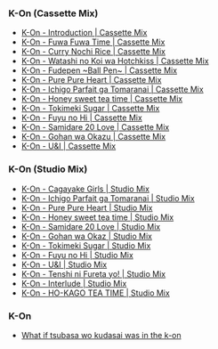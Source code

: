 ### K-On (Cassette Mix)

- [K-On - Introduction | Cassette Mix](https://archive.org/download/k-on-htt-ii-ho-kago-tea-time-second-flac-complete/%E6%94%BE%E8%AA%B2%E5%BE%8C%E3%83%86%E3%82%A3%E3%83%BC%E3%82%BF%E3%82%A4%E3%83%A0II%20%27%27HO-KAGO%20TEA%20TIME%20Second%27%27/DISC%202%20%20%E3%80%8ECassette%20Mix%E3%80%8F%20%E6%94%BE%E8%AA%B2%E5%BE%8C%E3%83%86%E3%82%A3%E3%83%BC%E3%82%BF%E3%82%A4%E3%83%A0II%20%27%27HO-KAGO%20TEA%20TIME%20Second%27%27/01%20Introduction.mp3)
- [K-On - Fuwa Fuwa Time | Cassette Mix](https://archive.org/download/k-on-htt-ii-ho-kago-tea-time-second-flac-complete/%E6%94%BE%E8%AA%B2%E5%BE%8C%E3%83%86%E3%82%A3%E3%83%BC%E3%82%BF%E3%82%A4%E3%83%A0II%20%27%27HO-KAGO%20TEA%20TIME%20Second%27%27/DISC%202%20%20%E3%80%8ECassette%20Mix%E3%80%8F%20%E6%94%BE%E8%AA%B2%E5%BE%8C%E3%83%86%E3%82%A3%E3%83%BC%E3%82%BF%E3%82%A4%E3%83%A0II%20%27%27HO-KAGO%20TEA%20TIME%20Second%27%27/02%20%E3%81%B5%E3%82%8F%E3%81%B5%E3%82%8F%E6%99%82%E9%96%93%20%28%2323%E3%80%8E%E6%94%BE%E8%AA%B2%E5%BE%8C%21%E3%80%8FMix%29%20%EF%BC%8F%20Fuwa%20Fuwa%20Time%20%28Ep.%2023%20%27%27Ho-Kago%21%27%27%20Mix%29.mp3)
- [K-On - Curry Nochi Rice | Cassette Mix](https://archive.org/download/k-on-htt-ii-ho-kago-tea-time-second-flac-complete/%E6%94%BE%E8%AA%B2%E5%BE%8C%E3%83%86%E3%82%A3%E3%83%BC%E3%82%BF%E3%82%A4%E3%83%A0II%20%27%27HO-KAGO%20TEA%20TIME%20Second%27%27/DISC%202%20%20%E3%80%8ECassette%20Mix%E3%80%8F%20%E6%94%BE%E8%AA%B2%E5%BE%8C%E3%83%86%E3%82%A3%E3%83%BC%E3%82%BF%E3%82%A4%E3%83%A0II%20%27%27HO-KAGO%20TEA%20TIME%20Second%27%27/03%20%E3%82%AB%E3%83%AC%E3%83%BC%E3%81%AE%E3%81%A1%E3%83%A9%E3%82%A4%E3%82%B9%20%28%2323%E3%80%8E%E6%94%BE%E8%AA%B2%E5%BE%8C%21%E3%80%8FMix%29%20%EF%BC%8F%20Curry%20Nochi%20Rice%20%28Ep.%2023%20%27%27Ho-Kago%21%27%27%20Mix%29.mp3)
- [K-On - Watashi no Koi wa Hotchkiss | Cassette Mix](https://archive.org/download/k-on-htt-ii-ho-kago-tea-time-second-flac-complete/%E6%94%BE%E8%AA%B2%E5%BE%8C%E3%83%86%E3%82%A3%E3%83%BC%E3%82%BF%E3%82%A4%E3%83%A0II%20%27%27HO-KAGO%20TEA%20TIME%20Second%27%27/DISC%202%20%20%E3%80%8ECassette%20Mix%E3%80%8F%20%E6%94%BE%E8%AA%B2%E5%BE%8C%E3%83%86%E3%82%A3%E3%83%BC%E3%82%BF%E3%82%A4%E3%83%A0II%20%27%27HO-KAGO%20TEA%20TIME%20Second%27%27/04%20%E3%82%8F%E3%81%9F%E3%81%97%E3%81%AE%E6%81%8B%E3%81%AF%E3%83%9B%E3%83%83%E3%83%81%E3%82%AD%E3%82%B9%20%28%2323%E3%80%8E%E6%94%BE%E8%AA%B2%E5%BE%8C%21%E3%80%8FMix%29%20%EF%BC%8F%20Watashi%20no%20Koi%20wa%20Hotchkiss%20%28Ep.%2023%20%27%27Ho-Kago%21%27%27%20Mix%29.mp3)
- [K-On - Fudepen ~Ball Pen~ | Cassette Mix](https://archive.org/download/k-on-htt-ii-ho-kago-tea-time-second-flac-complete/%E6%94%BE%E8%AA%B2%E5%BE%8C%E3%83%86%E3%82%A3%E3%83%BC%E3%82%BF%E3%82%A4%E3%83%A0II%20%27%27HO-KAGO%20TEA%20TIME%20Second%27%27/DISC%202%20%20%E3%80%8ECassette%20Mix%E3%80%8F%20%E6%94%BE%E8%AA%B2%E5%BE%8C%E3%83%86%E3%82%A3%E3%83%BC%E3%82%BF%E3%82%A4%E3%83%A0II%20%27%27HO-KAGO%20TEA%20TIME%20Second%27%27/05%20%E3%81%B5%E3%81%A7%E3%83%9A%E3%83%B3%20%EF%BD%9E%E3%83%9C%E3%83%BC%E3%83%AB%E3%83%9A%E3%83%B3%EF%BD%9E%20%28%2323%E3%80%8E%E6%94%BE%E8%AA%B2%E5%BE%8C%21%E3%80%8FMix%29%20%EF%BC%8F%20Fude%20Pen%20~Ball%20Pen~%20%28Ep.%2023%20%27%27Ho-Kago%21%27%27%20Mix%29.mp3)
- [K-On - Pure Pure Heart | Cassette Mix](https://archive.org/download/k-on-htt-ii-ho-kago-tea-time-second-flac-complete/%E6%94%BE%E8%AA%B2%E5%BE%8C%E3%83%86%E3%82%A3%E3%83%BC%E3%82%BF%E3%82%A4%E3%83%A0II%20%27%27HO-KAGO%20TEA%20TIME%20Second%27%27/DISC%202%20%20%E3%80%8ECassette%20Mix%E3%80%8F%20%E6%94%BE%E8%AA%B2%E5%BE%8C%E3%83%86%E3%82%A3%E3%83%BC%E3%82%BF%E3%82%A4%E3%83%A0II%20%27%27HO-KAGO%20TEA%20TIME%20Second%27%27/06%20%E3%81%B4%E3%82%85%E3%81%82%E3%81%B4%E3%82%85%E3%81%82%E3%81%AF%E3%83%BC%E3%81%A8%20%28%2323%E3%80%8E%E6%94%BE%E8%AA%B2%E5%BE%8C%21%E3%80%8FMix%29%20%EF%BC%8F%20Pure%20Pure%20Heart%20%28Ep.%2023%20%27%27Ho-Kago%21%27%27%20Mix%29.mp3)
- [K-On - Ichigo Parfait ga Tomaranai | Cassette Mix](https://archive.org/download/k-on-htt-ii-ho-kago-tea-time-second-flac-complete/%E6%94%BE%E8%AA%B2%E5%BE%8C%E3%83%86%E3%82%A3%E3%83%BC%E3%82%BF%E3%82%A4%E3%83%A0II%20%27%27HO-KAGO%20TEA%20TIME%20Second%27%27/DISC%202%20%20%E3%80%8ECassette%20Mix%E3%80%8F%20%E6%94%BE%E8%AA%B2%E5%BE%8C%E3%83%86%E3%82%A3%E3%83%BC%E3%82%BF%E3%82%A4%E3%83%A0II%20%27%27HO-KAGO%20TEA%20TIME%20Second%27%27/07%20%E3%81%84%E3%81%A1%E3%81%94%E3%83%91%E3%83%95%E3%82%A7%E3%81%8C%E6%AD%A2%E3%81%BE%E3%82%89%E3%81%AA%E3%81%84%20%28%2323%E3%80%8E%E6%94%BE%E8%AA%B2%E5%BE%8C%21%E3%80%8FMix%29%20%EF%BC%8F%20Ichigo%20Parfait%20ga%20Tomaranai%20%28Ep.%2023%20%27%27Ho-Kago%21%27%27%20Mix%29.mp3)
- [K-On - Honey sweet tea time | Cassette Mix](https://archive.org/download/k-on-htt-ii-ho-kago-tea-time-second-flac-complete/%E6%94%BE%E8%AA%B2%E5%BE%8C%E3%83%86%E3%82%A3%E3%83%BC%E3%82%BF%E3%82%A4%E3%83%A0II%20%27%27HO-KAGO%20TEA%20TIME%20Second%27%27/DISC%202%20%20%E3%80%8ECassette%20Mix%E3%80%8F%20%E6%94%BE%E8%AA%B2%E5%BE%8C%E3%83%86%E3%82%A3%E3%83%BC%E3%82%BF%E3%82%A4%E3%83%A0II%20%27%27HO-KAGO%20TEA%20TIME%20Second%27%27/08%20Honey%20sweet%20tea%20time%20%28%2323%E3%80%8E%E6%94%BE%E8%AA%B2%E5%BE%8C%21%E3%80%8FMix%29.mp3)
- [K-On - Tokimeki Sugar | Cassette Mix](https://archive.org/download/k-on-htt-ii-ho-kago-tea-time-second-flac-complete/%E6%94%BE%E8%AA%B2%E5%BE%8C%E3%83%86%E3%82%A3%E3%83%BC%E3%82%BF%E3%82%A4%E3%83%A0II%20%27%27HO-KAGO%20TEA%20TIME%20Second%27%27/DISC%202%20%20%E3%80%8ECassette%20Mix%E3%80%8F%20%E6%94%BE%E8%AA%B2%E5%BE%8C%E3%83%86%E3%82%A3%E3%83%BC%E3%82%BF%E3%82%A4%E3%83%A0II%20%27%27HO-KAGO%20TEA%20TIME%20Second%27%27/09%20%E3%81%A8%E3%81%8D%E3%82%81%E3%81%8D%E3%82%B7%E3%83%A5%E3%82%AC%E3%83%BC%20%28%2323%E3%80%8E%E6%94%BE%E8%AA%B2%E5%BE%8C%21%E3%80%8FMix%29%20%20%EF%BC%8F%20Tokimeki%20Sugar%20%28Ep.%2023%20%27%27Ho-Kago%21%27%27%20Mix%29.mp3)
- [K-On - Fuyu no Hi | Cassette Mix](https://archive.org/download/k-on-htt-ii-ho-kago-tea-time-second-flac-complete/%E6%94%BE%E8%AA%B2%E5%BE%8C%E3%83%86%E3%82%A3%E3%83%BC%E3%82%BF%E3%82%A4%E3%83%A0II%20%27%27HO-KAGO%20TEA%20TIME%20Second%27%27/DISC%202%20%20%E3%80%8ECassette%20Mix%E3%80%8F%20%E6%94%BE%E8%AA%B2%E5%BE%8C%E3%83%86%E3%82%A3%E3%83%BC%E3%82%BF%E3%82%A4%E3%83%A0II%20%27%27HO-KAGO%20TEA%20TIME%20Second%27%27/10%20%E5%86%AC%E3%81%AE%E6%97%A5%20%28%2323%E3%80%8E%E6%94%BE%E8%AA%B2%E5%BE%8C%21%E3%80%8FMix%29%20%EF%BC%8F%20Fuyu%20no%20Hi%20%28Ep.%2023%20%27%27Ho-Kago%21%27%27%20Mix%29.mp3)
- [K-On - Samidare 20 Love | Cassette Mix](https://archive.org/download/k-on-htt-ii-ho-kago-tea-time-second-flac-complete/%E6%94%BE%E8%AA%B2%E5%BE%8C%E3%83%86%E3%82%A3%E3%83%BC%E3%82%BF%E3%82%A4%E3%83%A0II%20%27%27HO-KAGO%20TEA%20TIME%20Second%27%27/DISC%202%20%20%E3%80%8ECassette%20Mix%E3%80%8F%20%E6%94%BE%E8%AA%B2%E5%BE%8C%E3%83%86%E3%82%A3%E3%83%BC%E3%82%BF%E3%82%A4%E3%83%A0II%20%27%27HO-KAGO%20TEA%20TIME%20Second%27%27/11%20%E4%BA%94%E6%9C%88%E9%9B%A820%E3%83%A9%E3%83%96%20%28%2323%E3%80%8E%E6%94%BE%E8%AA%B2%E5%BE%8C%21%E3%80%8FMix%29%20%EF%BC%8F%20Samidare%2020%20Love%20%28Ep.%2023%20%27%27Ho-Kago%21%27%27%20Mix%29.mp3)
- [K-On - Gohan wa Okazu | Cassette Mix](https://archive.org/download/k-on-htt-ii-ho-kago-tea-time-second-flac-complete/%E6%94%BE%E8%AA%B2%E5%BE%8C%E3%83%86%E3%82%A3%E3%83%BC%E3%82%BF%E3%82%A4%E3%83%A0II%20%27%27HO-KAGO%20TEA%20TIME%20Second%27%27/DISC%202%20%20%E3%80%8ECassette%20Mix%E3%80%8F%20%E6%94%BE%E8%AA%B2%E5%BE%8C%E3%83%86%E3%82%A3%E3%83%BC%E3%82%BF%E3%82%A4%E3%83%A0II%20%27%27HO-KAGO%20TEA%20TIME%20Second%27%27/12%20%E3%81%94%E3%81%AF%E3%82%93%E3%81%AF%E3%81%8A%E3%81%8B%E3%81%9A%20%28%2323%E3%80%8E%E6%94%BE%E8%AA%B2%E5%BE%8C%21%E3%80%8FMix%29%20%EF%BC%8F%20Gohan%20wa%20Okazu%20%28Ep.%2023%20%27%27Ho-Kago%21%27%27%20Mix%29.mp3)
- [K-On - U&I | Cassette Mix](https://archive.org/download/k-on-htt-ii-ho-kago-tea-time-second-flac-complete/%E6%94%BE%E8%AA%B2%E5%BE%8C%E3%83%86%E3%82%A3%E3%83%BC%E3%82%BF%E3%82%A4%E3%83%A0II%20%27%27HO-KAGO%20TEA%20TIME%20Second%27%27/DISC%202%20%20%E3%80%8ECassette%20Mix%E3%80%8F%20%E6%94%BE%E8%AA%B2%E5%BE%8C%E3%83%86%E3%82%A3%E3%83%BC%E3%82%BF%E3%82%A4%E3%83%A0II%20%27%27HO-KAGO%20TEA%20TIME%20Second%27%27/13%20U%26I%20%28%2323%E3%80%8E%E6%94%BE%E8%AA%B2%E5%BE%8C%21%E3%80%8FMix%29.mp3)

### K-On (Studio Mix)

- [K-On - Cagayake Girls | Studio Mix](https://ia601603.us.archive.org/5/items/tvtunes_19537/K-On%20-%20Cagayake%20Girls.mp3)
- [K-On - Ichigo Parfait ga Tomaranai | Studio Mix](https://ia601806.us.archive.org/3/items/k-on-htt-ii-ho-kago-tea-time-second-flac-complete/%E6%94%BE%E8%AA%B2%E5%BE%8C%E3%83%86%E3%82%A3%E3%83%BC%E3%82%BF%E3%82%A4%E3%83%A0II%20%27%27HO-KAGO%20TEA%20TIME%20Second%27%27/DISC%201%20%E3%80%8EStudio%20Mix%E3%80%8F%20%E6%94%BE%E8%AA%B2%E5%BE%8C%E3%83%86%E3%82%A3%E3%83%BC%E3%82%BF%E3%82%A4%E3%83%A0II%20%27%27HO-KAGO%20TEA%20TIME%20Second%27%27/01%20%E3%81%84%E3%81%A1%E3%81%94%E3%83%91%E3%83%95%E3%82%A7%E3%81%8C%E6%AD%A2%E3%81%BE%E3%82%89%E3%81%AA%E3%81%84%20%27%27Ichigo%20Parfait%20ga%20Tomaranai%27%27%20%E3%80%8EStudio%20Mix%E3%80%8F.mp3)
- [K-On - Pure Pure Heart | Studio Mix](https://archive.org/download/k-on-htt-ii-ho-kago-tea-time-second-flac-complete/%E6%94%BE%E8%AA%B2%E5%BE%8C%E3%83%86%E3%82%A3%E3%83%BC%E3%82%BF%E3%82%A4%E3%83%A0II%20%27%27HO-KAGO%20TEA%20TIME%20Second%27%27/DISC%201%20%E3%80%8EStudio%20Mix%E3%80%8F%20%E6%94%BE%E8%AA%B2%E5%BE%8C%E3%83%86%E3%82%A3%E3%83%BC%E3%82%BF%E3%82%A4%E3%83%A0II%20%27%27HO-KAGO%20TEA%20TIME%20Second%27%27/02%20%E3%81%B4%E3%82%85%E3%81%82%E3%81%B4%E3%82%85%E3%81%82%E3%81%AF%E3%83%BC%E3%81%A8%20%27%27Pure%20Pure%20Heart%27%27%20%E3%80%8EStudio%20Mix%E3%80%8F.mp3)
- [K-On - Honey sweet tea time | Studio Mix](https://archive.org/download/k-on-htt-ii-ho-kago-tea-time-second-flac-complete/%E6%94%BE%E8%AA%B2%E5%BE%8C%E3%83%86%E3%82%A3%E3%83%BC%E3%82%BF%E3%82%A4%E3%83%A0II%20%27%27HO-KAGO%20TEA%20TIME%20Second%27%27/DISC%201%20%E3%80%8EStudio%20Mix%E3%80%8F%20%E6%94%BE%E8%AA%B2%E5%BE%8C%E3%83%86%E3%82%A3%E3%83%BC%E3%82%BF%E3%82%A4%E3%83%A0II%20%27%27HO-KAGO%20TEA%20TIME%20Second%27%27/03%20Honey%20sweet%20tea%20time%20%E3%80%8EStudio%20Mix%E3%80%8F.mp3)
- [K-On - Samidare 20 Love | Studio Mix](https://archive.org/download/k-on-htt-ii-ho-kago-tea-time-second-flac-complete/%E6%94%BE%E8%AA%B2%E5%BE%8C%E3%83%86%E3%82%A3%E3%83%BC%E3%82%BF%E3%82%A4%E3%83%A0II%20%27%27HO-KAGO%20TEA%20TIME%20Second%27%27/DISC%201%20%E3%80%8EStudio%20Mix%E3%80%8F%20%E6%94%BE%E8%AA%B2%E5%BE%8C%E3%83%86%E3%82%A3%E3%83%BC%E3%82%BF%E3%82%A4%E3%83%A0II%20%27%27HO-KAGO%20TEA%20TIME%20Second%27%27/04%20%E4%BA%94%E6%9C%88%E9%9B%A820%E3%83%A9%E3%83%96%20%27%27Samidare%2020%20Love%27%27%20%E3%80%8EStudio%20Mix%E3%80%8F.mp3)
- [K-On - Gohan wa Okaz | Studio Mix](https://archive.org/download/k-on-htt-ii-ho-kago-tea-time-second-flac-complete/%E6%94%BE%E8%AA%B2%E5%BE%8C%E3%83%86%E3%82%A3%E3%83%BC%E3%82%BF%E3%82%A4%E3%83%A0II%20%27%27HO-KAGO%20TEA%20TIME%20Second%27%27/DISC%201%20%E3%80%8EStudio%20Mix%E3%80%8F%20%E6%94%BE%E8%AA%B2%E5%BE%8C%E3%83%86%E3%82%A3%E3%83%BC%E3%82%BF%E3%82%A4%E3%83%A0II%20%27%27HO-KAGO%20TEA%20TIME%20Second%27%27/05%20%E3%81%94%E3%81%AF%E3%82%93%E3%81%AF%E3%81%8A%E3%81%8B%E3%81%9A%20%27%27Gohan%20wa%20Okazu%27%27%20%E3%80%8EStudio%20Mix%E3%80%8F.mp3)
- [K-On - Tokimeki Sugar | Studio Mix](https://archive.org/download/k-on-htt-ii-ho-kago-tea-time-second-flac-complete/%E6%94%BE%E8%AA%B2%E5%BE%8C%E3%83%86%E3%82%A3%E3%83%BC%E3%82%BF%E3%82%A4%E3%83%A0II%20%27%27HO-KAGO%20TEA%20TIME%20Second%27%27/DISC%201%20%E3%80%8EStudio%20Mix%E3%80%8F%20%E6%94%BE%E8%AA%B2%E5%BE%8C%E3%83%86%E3%82%A3%E3%83%BC%E3%82%BF%E3%82%A4%E3%83%A0II%20%27%27HO-KAGO%20TEA%20TIME%20Second%27%27/06%20%E3%81%A8%E3%81%8D%E3%82%81%E3%81%8D%E3%82%B7%E3%83%A5%E3%82%AC%E3%83%BC%20%27%27Tokimeki%20Sugar%27%27%20%E3%80%8EStudio%20Mix%E3%80%8F.mp3)
- [K-On - Fuyu no Hi | Studio Mix](https://archive.org/download/k-on-htt-ii-ho-kago-tea-time-second-flac-complete/%E6%94%BE%E8%AA%B2%E5%BE%8C%E3%83%86%E3%82%A3%E3%83%BC%E3%82%BF%E3%82%A4%E3%83%A0II%20%27%27HO-KAGO%20TEA%20TIME%20Second%27%27/DISC%201%20%E3%80%8EStudio%20Mix%E3%80%8F%20%E6%94%BE%E8%AA%B2%E5%BE%8C%E3%83%86%E3%82%A3%E3%83%BC%E3%82%BF%E3%82%A4%E3%83%A0II%20%27%27HO-KAGO%20TEA%20TIME%20Second%27%27/07%20%E5%86%AC%E3%81%AE%E6%97%A5%20%27%27Fuyu%20no%20Hi%27%27%20%E3%80%8EStudio%20Mix%E3%80%8F.mp3)
- [K-On - U&I | Studio Mix](https://archive.org/download/k-on-htt-ii-ho-kago-tea-time-second-flac-complete/%E6%94%BE%E8%AA%B2%E5%BE%8C%E3%83%86%E3%82%A3%E3%83%BC%E3%82%BF%E3%82%A4%E3%83%A0II%20%27%27HO-KAGO%20TEA%20TIME%20Second%27%27/DISC%201%20%E3%80%8EStudio%20Mix%E3%80%8F%20%E6%94%BE%E8%AA%B2%E5%BE%8C%E3%83%86%E3%82%A3%E3%83%BC%E3%82%BF%E3%82%A4%E3%83%A0II%20%27%27HO-KAGO%20TEA%20TIME%20Second%27%27/08%20U%26I%20%E3%80%8EStudio%20Mix%E3%80%8F.mp3)
- [K-On - Tenshi ni Fureta yo! | Studio Mix](https://archive.org/download/k-on-htt-ii-ho-kago-tea-time-second-flac-complete/%E6%94%BE%E8%AA%B2%E5%BE%8C%E3%83%86%E3%82%A3%E3%83%BC%E3%82%BF%E3%82%A4%E3%83%A0II%20%27%27HO-KAGO%20TEA%20TIME%20Second%27%27/DISC%201%20%E3%80%8EStudio%20Mix%E3%80%8F%20%E6%94%BE%E8%AA%B2%E5%BE%8C%E3%83%86%E3%82%A3%E3%83%BC%E3%82%BF%E3%82%A4%E3%83%A0II%20%27%27HO-KAGO%20TEA%20TIME%20Second%27%27/09%20%E5%A4%A9%E4%BD%BF%E3%81%AB%E3%81%B5%E3%82%8C%E3%81%9F%E3%82%88%EF%BC%81%27%27Tenshi%20ni%20Furetayo%EF%BC%81%27%27%20%E3%80%8EStudio%20Mix%E3%80%8F.mp3)
- [K-On - Interlude | Studio Mix](https://archive.org/download/k-on-htt-ii-ho-kago-tea-time-second-flac-complete/%E6%94%BE%E8%AA%B2%E5%BE%8C%E3%83%86%E3%82%A3%E3%83%BC%E3%82%BF%E3%82%A4%E3%83%A0II%20%27%27HO-KAGO%20TEA%20TIME%20Second%27%27/DISC%201%20%E3%80%8EStudio%20Mix%E3%80%8F%20%E6%94%BE%E8%AA%B2%E5%BE%8C%E3%83%86%E3%82%A3%E3%83%BC%E3%82%BF%E3%82%A4%E3%83%A0II%20%27%27HO-KAGO%20TEA%20TIME%20Second%27%27/10%20Interlude%20%E3%80%8EStudio%20Mix%E3%80%8F.mp3)
- [K-On - HO-KAGO TEA TIME | Studio Mix](https://archive.org/download/k-on-htt-ii-ho-kago-tea-time-second-flac-complete/%E6%94%BE%E8%AA%B2%E5%BE%8C%E3%83%86%E3%82%A3%E3%83%BC%E3%82%BF%E3%82%A4%E3%83%A0II%20%27%27HO-KAGO%20TEA%20TIME%20Second%27%27/DISC%201%20%E3%80%8EStudio%20Mix%E3%80%8F%20%E6%94%BE%E8%AA%B2%E5%BE%8C%E3%83%86%E3%82%A3%E3%83%BC%E3%82%BF%E3%82%A4%E3%83%A0II%20%27%27HO-KAGO%20TEA%20TIME%20Second%27%27/11%20%E6%94%BE%E8%AA%B2%E5%BE%8C%E3%83%86%E3%82%A3%E3%83%BC%E3%82%BF%E3%82%A4%E3%83%A0%20%27%27Ho-Kago%20Tea%20Time%27%27%20%E3%80%8EStudio%20Mix%E3%80%8F.mp3)

### K-On
- [What if tsubasa wo kudasai was in the k-on](https://ia902301.us.archive.org/6/items/K-ontsubasadub/Y2Mate.is%20-%20K-ON%21%20-%20Mio%2C%20Ritsu%20and%20Tsumugi%20Play%20Tsubasa%20wo%20Kudasai%20for%20Yui%2C%20But%20It%27s%20English%20Dubbed-hVUer5uBxTM-360p-1654269245001.mp4)